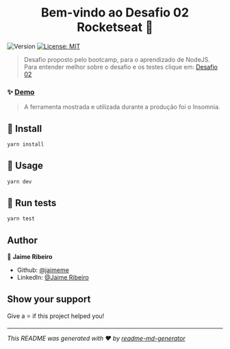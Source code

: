 <h1 align="center">Bem-vindo ao Desafio 02 Rocketseat 👋</h1>
<p>
  <img alt="Version" src="https://img.shields.io/badge/version-1.0.0-blue.svg?cacheSeconds=2592000" />
  <a href="#" target="_blank">
    <img alt="License: MIT" src="https://img.shields.io/badge/License-MIT-yellow.svg" />
  </a>
</p>

> Desafio proposto pelo bootcamp, para o aprendizado de NodeJS.
Para entender melhor sobre o desafio e os testes clique em:
[Desafio 02](https://github.com/Rocketseat/bootcamp-gostack-desafios/tree/master/desafio-conceitos-nodejs#rocket-sobre-o-desafio)

### ✨ [Demo](sda)
> A ferramenta mostrada e utilizada durante a produção foi o Insomnia.

## 👷 Install

```bash
yarn install
```

## 🏃 Usage

```bash
yarn dev
```

##  :test_tube: Run tests

```bash
yarn test
```

## Author

👤 **Jaime Ribeiro**

* Github: [@jaimeme](https://github.com/jaimeme)
* LinkedIn: [@Jaime Ribeiro](https://www.linkedin.com/in/jaime-ribeiro-profissional/)

## Show your support

Give a ⭐️ if this project helped you!

***
_This README was generated with ❤️ by [readme-md-generator](https://github.com/kefranabg/readme-md-generator)_